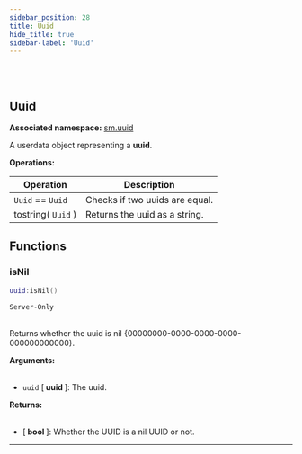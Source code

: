 ```yaml
---
sidebar_position: 28
title: Uuid
hide_title: true
sidebar-label: 'Uuid'
---
```


<br></br>

## Uuid

**Associated namespace:** [sm.uuid](/lua/Game-Script-Environment/Static-Functions/sm.uuid)

A userdata object representing a <strong>uuid</strong>.

<strong>Operations:</strong>

| Operation   | Description |
| ----------- | ----------- |
| <code>Uuid</code> == <code>Uuid</code> | Checks if two uuids are equal. |
| tostring( <code>Uuid</code> ) | Returns the uuid as a string. |

## Functions

### isNil

```lua
uuid:isNil()
```
<code>Server-Only</code> <br></br>

Returns whether the uuid is nil {00000000-0000-0000-0000-000000000000}.

<strong>Arguments:</strong> <br></br>

- <code>uuid</code> [<strong> uuid </strong>]: The uuid.

<strong>Returns:</strong> <br></br>

- [<strong> bool </strong>]: Whether the UUID is a nil UUID or not.

---


























